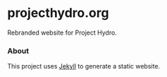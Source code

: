 
# projecthydro.org

Rebranded website for Project Hydro.

### About

This project uses [Jekyll](https://jekyllrb.com) to generate a static website.
